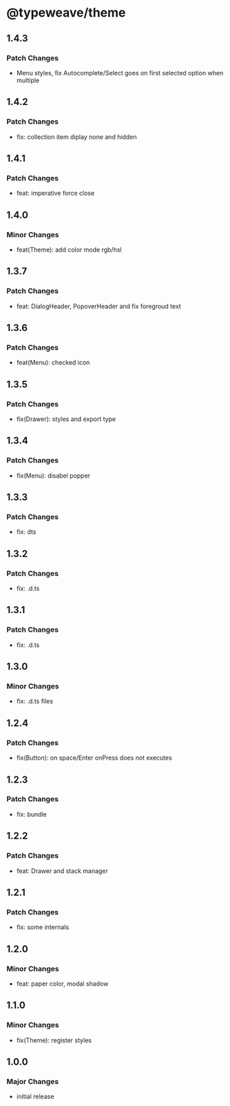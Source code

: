 # @typeweave/theme

## 1.4.3

### Patch Changes

- Menu styles, fix Autocomplete/Select goes on first selected option when multiple

## 1.4.2

### Patch Changes

- fix: collection item diplay none and hidden

## 1.4.1

### Patch Changes

- feat: imperative force close

## 1.4.0

### Minor Changes

- feat(Theme): add color mode rgb/hsl

## 1.3.7

### Patch Changes

- feat: DialogHeader, PopoverHeader and fix foregroud text

## 1.3.6

### Patch Changes

- feat(Menu): checked icon

## 1.3.5

### Patch Changes

- fix(Drawer): styles and export type

## 1.3.4

### Patch Changes

- fix(Menu): disabel popper

## 1.3.3

### Patch Changes

- fix: dts

## 1.3.2

### Patch Changes

- fix: .d.ts

## 1.3.1

### Patch Changes

- fix: .d.ts

## 1.3.0

### Minor Changes

- fix: .d.ts files

## 1.2.4

### Patch Changes

- fix(Button): on space/Enter onPress does not executes

## 1.2.3

### Patch Changes

- fix: bundle

## 1.2.2

### Patch Changes

- feat: Drawer and stack manager

## 1.2.1

### Patch Changes

- fix: some internals

## 1.2.0

### Minor Changes

- feat: paper color, modal shadow

## 1.1.0

### Minor Changes

- fix(Theme): register styles

## 1.0.0

### Major Changes

- initial release
